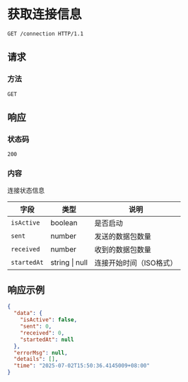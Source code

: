 # 获取连接信息

```http
GET /connection HTTP/1.1
```

## 请求

### 方法

`GET`

## 响应

### 状态码

`200`

### 内容

连接状态信息

| 字段        | 类型           | 说明                    |
| ----------- | -------------- | ----------------------- |
| `isActive`  | boolean        | 是否启动                |
| `sent`      | number         | 发送的数据包数量        |
| `received`  | number         | 收到的数据包数量        |
| `startedAt` | string \| null | 连接开始时间（ISO格式） |

## 响应示例

```json
{
  "data": {
    "isActive": false,
    "sent": 0,
    "received": 0,
    "startedAt": null
  },
  "errorMsg": null,
  "details": [],
  "time": "2025-07-02T15:50:36.4145009+08:00"
}
```
